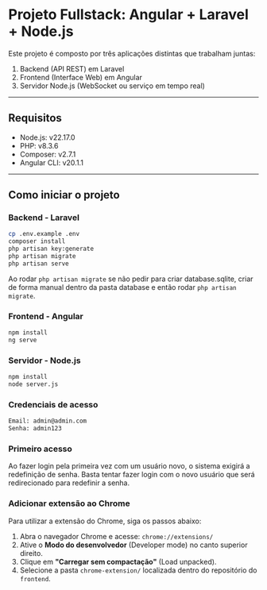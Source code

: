 # Projeto Fullstack: Angular + Laravel + Node.js

Este projeto é composto por três aplicações distintas que trabalham juntas:

1. Backend (API REST) em Laravel
2. Frontend (Interface Web) em Angular
3. Servidor Node.js (WebSocket ou serviço em tempo real)

---

## Requisitos

- Node.js: v22.17.0
- PHP: v8.3.6
- Composer: v2.7.1
- Angular CLI: v20.1.1

---

## Como iniciar o projeto

### Backend - Laravel

```bash
cp .env.example .env
composer install
php artisan key:generate
php artisan migrate
php artisan serve
```

Ao rodar `php artisan migrate` se não pedir para criar database.sqlite, criar de forma manual dentro da pasta database e então rodar `php artisan migrate`.

### Frontend - Angular

```bash
npm install
ng serve
```

### Servidor - Node.js

```bash
npm install
node server.js
```

### Credenciais de acesso

```bash
Email: admin@admin.com
Senha: admin123
```

### Primeiro acesso

Ao fazer login pela primeira vez com um usuário novo, o sistema exigirá a redefinição de senha.
Basta tentar fazer login com o novo usuário que será redirecionado para redefinir a senha.

### Adicionar extensão ao Chrome

Para utilizar a extensão do Chrome, siga os passos abaixo:

1. Abra o navegador Chrome e acesse: `chrome://extensions/`
2. Ative o **Modo do desenvolvedor** (Developer mode) no canto superior direito.
3. Clique em **"Carregar sem compactação"** (Load unpacked).
4. Selecione a pasta `chrome-extension/` localizada dentro do repositório do `frontend`.
